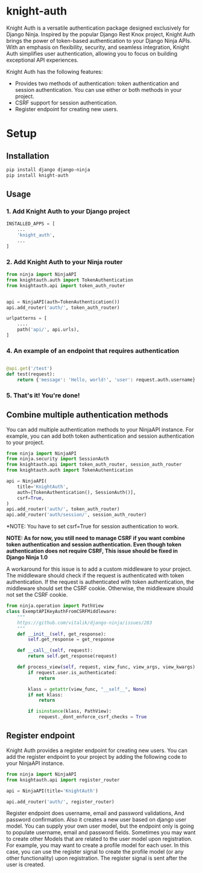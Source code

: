 # knight-auth
Knight Auth is a versatile authentication package designed exclusively for Django Ninja.
Inspired by the popular Django Rest Knox project, Knight Auth brings the power of token-based authentication to your Django Ninja APIs.
With an emphasis on flexibility, security, and seamless integration, Knight Auth simplifies user authentication, allowing you to focus on building exceptional API experiences.

Knight Auth has the following features:
* Provides two methods of authentication: token authentication and session authentication. You can use either or both methods in your project.
* CSRF support for session authentication.
* Register endpoint for creating new users.

# Setup
## Installation
```bash
pip install django django-ninja
pip install knight-auth
```

## Usage
### 1. Add Knight Auth to your Django project
```python
INSTALLED_APPS = [
    ...
    'knight_auth',
    ...
]
```

### 2. Add Knight Auth to your Ninja router
```python
from ninja import NinjaAPI
from knightauth.auth import TokenAuthentication
from knightauth.api import token_auth_router


api = NinjaAPI(auth=TokenAuthentication())
api.add_router('auth/', token_auth_router)

urlpatterns = [
    ....
    path('api/', api.urls),
]
```

### 4. An example of an endpoint that requires authentication
```python

@api.get('/test')
def test(request):
    return {'message': 'Hello, world!', 'user': request.auth.username}
```

### 5. That's it! You're done!

## Combine multiple authentication methods
You can add multiple authentication methods to your NinjaAPI instance. For example, you can add both token authentication and session authentication to your project.

```python
from ninja import NinjaAPI
from ninja.security import SessionAuth
from knightauth.api import token_auth_router, session_auth_router
from knightauth.auth import TokenAuthentication

api = NinjaAPI(
    title='KnightAuth',
    auth=[TokenAuthentication(), SessionAuth()],
    csrf=True,
)
api.add_router('auth/', token_auth_router)
api.add_router('auth/session/', session_auth_router)
```
*NOTE: You have to set csrf=True for session authentication to work.

**NOTE: As for now, you still need to manage CSRF if you want combine token authentication and session authentication.
Even though token authentication does not require CSRF, This issue should be fixed in Django Ninja 1.0**

A workaround for this issue is to add a custom middleware to your project. The middleware should check if the request is authenticated with token authentication.
If the request is authenticated with token authentication, the middleware should set the CSRF cookie. Otherwise, the middleware should not set the CSRF cookie.
```python
from ninja.operation import PathView
class ExemptAPIKeyAuthFromCSRFMiddleware:
    """
    https://github.com/vitalik/django-ninja/issues/283
    """
    def __init__(self, get_response):
        self.get_response = get_response

    def __call__(self, request):
        return self.get_response(request)

    def process_view(self, request, view_func, view_args, view_kwargs):
        if request.user.is_authenticated:
            return

        klass = getattr(view_func, "__self__", None)
        if not klass:
            return

        if isinstance(klass, PathView):
            request._dont_enforce_csrf_checks = True
```

## Register endpoint
Knight Auth provides a register endpoint for creating new users. You can add the register endpoint to your project by adding the following code to your NinjaAPI instance.
```python
from ninja import NinjaAPI
from knightauth.api import register_router

api = NinjaAPI(title='KnightAuth')

api.add_router('auth/', register_router)
```
Register endpoint does username, email and password validations, And password confirmation. Also it creates a new user based on django user model.
You can supply your own user model, but the endpoint only is going to populate username, email and password fields.
Sometimes you may want to create other Models that are related to the user model upon registration. For example, you may want to create a profile model for each user.
In this case, you can use the register signal to create the profile model (or any other functionality) upon registration. The register signal is sent after the user is created.
